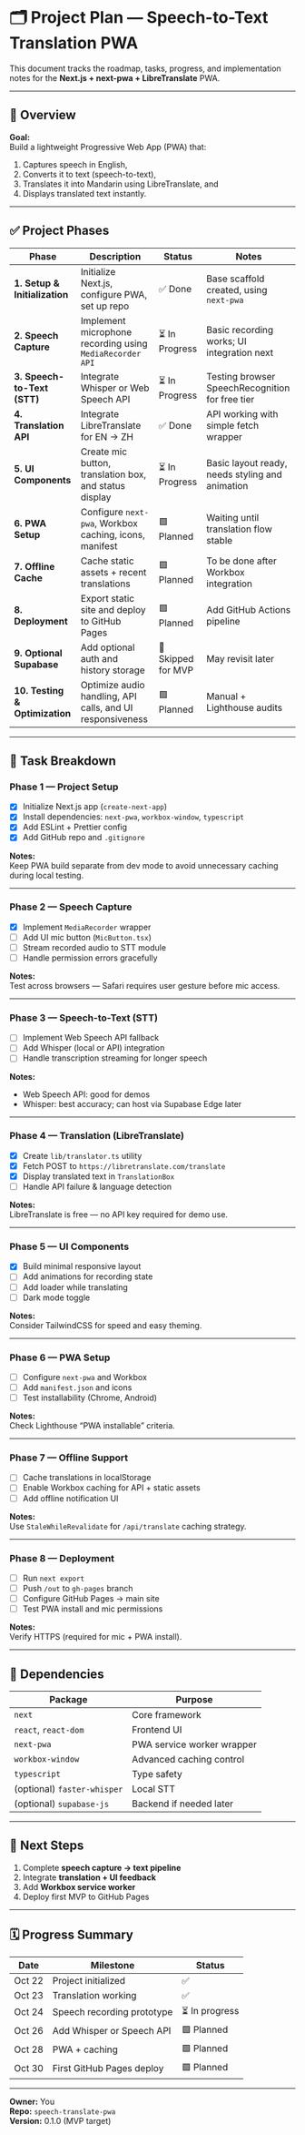 # 🗂️ Project Plan — Speech-to-Text Translation PWA

This document tracks the roadmap, tasks, progress, and implementation notes for the **Next.js + next-pwa + LibreTranslate** PWA.

---

## 🧭 Overview

**Goal:**  
Build a lightweight Progressive Web App (PWA) that:
1. Captures speech in English,  
2. Converts it to text (speech-to-text),  
3. Translates it into Mandarin using LibreTranslate, and  
4. Displays translated text instantly.

---

## ✅ Project Phases

| Phase | Description | Status | Notes |
|-------|--------------|--------|-------|
| **1. Setup & Initialization** | Initialize Next.js, configure PWA, set up repo | ✅ Done | Base scaffold created, using `next-pwa` |
| **2. Speech Capture** | Implement microphone recording using `MediaRecorder API` | ⏳ In Progress | Basic recording works; UI integration next |
| **3. Speech-to-Text (STT)** | Integrate Whisper or Web Speech API | ⏳ In Progress | Testing browser SpeechRecognition for free tier |
| **4. Translation API** | Integrate LibreTranslate for EN → ZH | ✅ Done | API working with simple fetch wrapper |
| **5. UI Components** | Create mic button, translation box, and status display | ⏳ In Progress | Basic layout ready, needs styling and animation |
| **6. PWA Setup** | Configure `next-pwa`, Workbox caching, icons, manifest | 🟩 Planned | Waiting until translation flow stable |
| **7. Offline Cache** | Cache static assets + recent translations | 🟩 Planned | To be done after Workbox integration |
| **8. Deployment** | Export static site and deploy to GitHub Pages | 🟩 Planned | Add GitHub Actions pipeline |
| **9. Optional Supabase** | Add optional auth and history storage | 🚫 Skipped for MVP | May revisit later |
| **10. Testing & Optimization** | Optimize audio handling, API calls, and UI responsiveness | 🟩 Planned | Manual + Lighthouse audits |

---

## 🧱 Task Breakdown

### Phase 1 — Project Setup
- [x] Initialize Next.js app (`create-next-app`)
- [x] Install dependencies: `next-pwa`, `workbox-window`, `typescript`
- [x] Add ESLint + Prettier config
- [x] Add GitHub repo and `.gitignore`

**Notes:**  
Keep PWA build separate from dev mode to avoid unnecessary caching during local testing.

---

### Phase 2 — Speech Capture
- [x] Implement `MediaRecorder` wrapper
- [ ] Add UI mic button (`MicButton.tsx`)
- [ ] Stream recorded audio to STT module
- [ ] Handle permission errors gracefully

**Notes:**  
Test across browsers — Safari requires user gesture before mic access.

---

### Phase 3 — Speech-to-Text (STT)
- [ ] Implement Web Speech API fallback
- [ ] Add Whisper (local or API) integration
- [ ] Handle transcription streaming for longer speech

**Notes:**  
- Web Speech API: good for demos  
- Whisper: best accuracy; can host via Supabase Edge later

---

### Phase 4 — Translation (LibreTranslate)
- [x] Create `lib/translator.ts` utility
- [x] Fetch POST to `https://libretranslate.com/translate`
- [x] Display translated text in `TranslationBox`
- [ ] Handle API failure & language detection

**Notes:**  
LibreTranslate is free — no API key required for demo use.

---

### Phase 5 — UI Components
- [x] Build minimal responsive layout
- [ ] Add animations for recording state
- [ ] Add loader while translating
- [ ] Dark mode toggle

**Notes:**  
Consider TailwindCSS for speed and easy theming.

---

### Phase 6 — PWA Setup
- [ ] Configure `next-pwa` and Workbox
- [ ] Add `manifest.json` and icons
- [ ] Test installability (Chrome, Android)

**Notes:**  
Check Lighthouse “PWA installable” criteria.

---

### Phase 7 — Offline Support
- [ ] Cache translations in localStorage
- [ ] Enable Workbox caching for API + static assets
- [ ] Add offline notification UI

**Notes:**  
Use `StaleWhileRevalidate` for `/api/translate` caching strategy.

---

### Phase 8 — Deployment
- [ ] Run `next export`
- [ ] Push `/out` to `gh-pages` branch
- [ ] Configure GitHub Pages → main site
- [ ] Test PWA install and mic permissions

**Notes:**  
Verify HTTPS (required for mic + PWA install).

---

## 🧩 Dependencies

| Package | Purpose |
|----------|----------|
| `next` | Core framework |
| `react`, `react-dom` | Frontend UI |
| `next-pwa` | PWA service worker wrapper |
| `workbox-window` | Advanced caching control |
| `typescript` | Type safety |
| (optional) `faster-whisper` | Local STT |
| (optional) `supabase-js` | Backend if needed later |

---

## 🧠 Next Steps
1. Complete **speech capture → text pipeline**  
2. Integrate **translation + UI feedback**  
3. Add **Workbox service worker**  
4. Deploy first MVP to GitHub Pages  

---

## 🗓️ Progress Summary

| Date | Milestone | Status |
|------|------------|--------|
| Oct 22 | Project initialized | ✅ |
| Oct 23 | Translation working | ✅ |
| Oct 24 | Speech recording prototype | ⏳ In progress |
| Oct 26 | Add Whisper or Speech API | 🟩 Planned |
| Oct 28 | PWA + caching | 🟩 Planned |
| Oct 30 | First GitHub Pages deploy | 🟩 Planned |

---

**Owner:** You  
**Repo:** `speech-translate-pwa`  
**Version:** 0.1.0 (MVP target)
